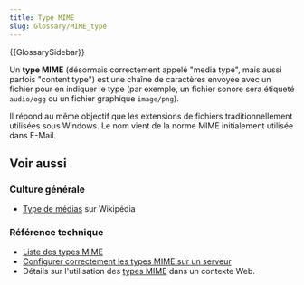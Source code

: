 ```yaml
---
title: Type MIME
slug: Glossary/MIME_type
---
```


{{GlossarySidebar}}

Un **type MIME** (désormais correctement appelé "media type", mais aussi parfois "content type") est une chaîne de caractères envoyée avec un fichier pour en indiquer le type (par exemple, un fichier sonore sera étiqueté `audio/ogg` ou un fichier graphique `image/png`).

Il répond au même objectif que les extensions de fichiers traditionnellement utilisées sous Windows. Le nom vient de la norme MIME initialement utilisée dans E-Mail.

## Voir aussi

### Culture générale

- [Type de médias](https://fr.wikipedia.org/wiki/Type_de_médias) sur Wikipédia

### Référence technique

- [Liste des types MIME](https://www.iana.org/assignments/media-types/media-types.xhtml)
- [Configurer correctement les types MIME sur un serveur](/fr/docs/Learn/Server-side/Configuring_server_MIME_types)
- Détails sur l'utilisation des [types MIME](/fr/docs/Web/HTTP/MIME_types) dans un contexte Web.
